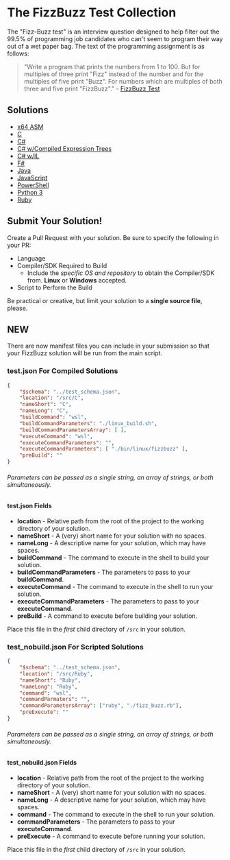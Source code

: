 # The FizzBuzz Test Collection

The "Fizz-Buzz test" is an interview question designed to help filter out the 99.5% of programming job candidates who can't seem to program their way out of a wet paper bag. The text of the programming assignment is as follows: 

> "Write a program that prints the numbers from 1 to 100. But for multiples of three print "Fizz" instead of the number and for the multiples of five print "Buzz". For numbers which are multiples of both three and five print "FizzBuzz"." - [FizzBuzz Test](http://wiki.c2.com/?FizzBuzzTest)

## Solutions

* [x64 ASM](src/ASM/x64)
* [C](src/C)
* [C#](src/CSharp)
* [C# w/Compiled Expression Trees](src/CSharpExpressions)
* [C# w/IL](src/CSharpIL)
* [F#](src/FSharp)
* [Java](src/Java)
* [JavaScript](src/JavaScript)
* [PowerShell](src/PowerShell)
* [Python 3](src/Python)
* [Ruby](src/Ruby)

## Submit Your Solution!

Create a Pull Request with your solution.  Be sure to specify the following in your PR:

* Language
* Compiler/SDK Required to Build    
  * Include the _specific OS and repository_ to obtain the Compiler/SDK from.  **Linux** or **Windows** accepted.
* Script to Perform the Build

Be practical or creative, but limit your solution to a **single source file**, please.

## NEW

There are now manifest files you can include in your submission so that your FizzBuzz solution will be run from the main script.

### test.json For Compiled Solutions

```json
{
    "$schema": "../test_schema.json",
    "location": "/src/C",
    "nameShort": "C",
    "nameLong": "C",
    "buildCommand": "wsl",
    "buildCommandParameters": "./linux_build.sh",
    "buildCommandParametersArray": [ ],
    "executeCommand": "wsl",
    "executeCommandParameters": "",
    "executeCommandParameters": [ "./bin/linux/fizzbuzz" ],
    "preBuild": ""
}
```

###### Parameters can be passed as a single string, an array of strings, or both simultaneously.

#### test.json Fields

* __location__ - Relative path from the root of the project to the working directory of your solution.
* __nameShort__ - A (very) short name for your solution with no spaces.
* __nameLong__ - A descriptive name for your solution, which may have spaces.
* __buildCommand__ - The command to execute in the shell to build your solution.
* __buildCommandParameters__ - The parameters to pass to your __buildCommand__.
* __executeCommand__ - The command to execute in the shell to run your solution.
* __executeCommandParameters__ - The parameters to pass to your __executeCommand__.
* __preBuild__ - A command to execute before building your solution.

Place this file in the _first_ child directory of `/src` in your solution.

### test_nobuild.json For Scripted Solutions

```json
{
    "$schema": "../test_schema.json",
    "location": "/src/Ruby",
    "nameShort": "Ruby",
    "nameLong": "Ruby",
    "command": "wsl",
    "commandParmaters": "",
    "commandParametersArray": ["ruby", "./fizz_buzz.rb"],
    "preExecute": ""
}
```

###### Parameters can be passed as a single string, an array of strings, or both simultaneously.

#### test_nobuild.json Fields

* __location__ - Relative path from the root of the project to the working directory of your solution.
* __nameShort__ - A (very) short name for your solution with no spaces.
* __nameLong__ - A descriptive name for your solution, which may have spaces.
* __command__ - The command to execute in the shell to run your solution.
* __commandParameters__ - The parameters to pass to your __executeCommand__.
* __preExecute__ - A command to execute before running your solution.

Place this file in the _first_ child directory of `/src` in your solution.

